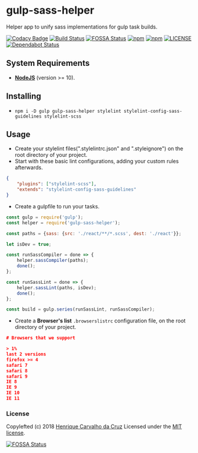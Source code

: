 # gulp-sass-helper

Helper app to unify sass implementations for gulp task builds.

[![Codacy Badge](https://api.codacy.com/project/badge/Grade/f393343e753149e8870547d17561b012)](https://app.codacy.com/app/henriquecarv/gulp-sass-helper?utm_source=github.com&utm_medium=referral&utm_content=henriquecarv/gulp-sass-helper&utm_campaign=Badge_Grade_Settings)
[![Build Status](https://dev.azure.com/henriquecarvgit/henriquecarvgit/_apis/build/status/henriquecarv.gulp-sass-helper?branchName=master)](https://dev.azure.com/henriquecarvgit/henriquecarvgit/_build/latest?definitionId=3)
[![FOSSA Status](https://app.fossa.io/api/projects/git%2Bgithub.com%2Fhenriquecarv%2Fgulp-sass-helper.svg?type=shield)](https://app.fossa.io/projects/git%2Bgithub.com%2Fhenriquecarv%2Fgulp-sass-helper?ref=badge_shield)
[![npm](https://img.shields.io/npm/v/gulp-sass-helper.svg)](https://www.npmjs.com/package/gulp-sass-helper)
[![npm](https://img.shields.io/npm/dt/gulp-sass-helper.svg)](https://www.npmjs.com/package/gulp-sass-helper)
[![LICENSE](https://img.shields.io/github/license/henriquecarv/gulp-sass-helper.svg)](./LICENSE)
[![Dependabot Status](https://api.dependabot.com/badges/status?host=github&repo=henriquecarv/gulp-sass-helper)](https://dependabot.com)

## System Requirements

- **[NodeJS](https://nodejs.org/en/)** (version >= 10).

## Installing

- `npm i -D gulp gulp-sass-helper stylelint stylelint-config-sass-guidelines stylelint-scss`

## Usage

- Create your stylelint files(".stylelintrc.json" and ".styleignore") on the root directory of your project.
- Start with these basic lint configurations, adding your custom rules afterwards.

```json
{
	"plugins": ["stylelint-scss"],
	"extends": "stylelint-config-sass-guidelines"
}
```

- Create a gulpfile to run your tasks.

```javascript
const gulp = require('gulp');
const helper = require('gulp-sass-helper');

const paths = {sass: {src: './react/**/*.scss', dest: './react'}};

let isDev = true;

const runSassCompiler = done => {
	helper.sassCompiler(paths);
	done();
};

const runSassLint = done => {
	helper.sassLint(paths, isDev);
	done();
};

const build = gulp.series(runSassLint, runSassCompiler);
```

- Create a **Browser's list** `.browserslistrc` configuration file, on the root directory of your project.

```json
# Browsers that we support

> 1%
last 2 versions
firefox >= 4
safari 7
safari 8
safari 9
IE 8
IE 9
IE 10
IE 11
```

### License

Copylefted (c) 2018 [Henrique Carvalho da Cruz][1] Licensed under the [MIT license][2].

[1]: https://henriquecarv.com
[2]: ./LICENSE

[![FOSSA Status](https://app.fossa.io/api/projects/git%2Bgithub.com%2Fhenriquecarv%2Fgulp-sass-helper.svg?type=large)](https://app.fossa.io/projects/git%2Bgithub.com%2Fhenriquecarv%2Fgulp-sass-helper?ref=badge_large)
